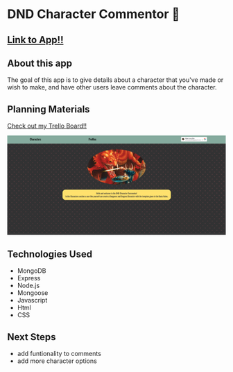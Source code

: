 
# DND Character Commentor 🐉 
## <a href='https://dnd-character-commenter.fly.dev/'>Link to App!!</a>

## About this app
The goal of this app is to give details about a character that you've made or wish to make, and have other users leave comments about the character.

## Planning Materials
<a href='https://trello.com/b/ZJTZe2x3/dnd-character-commenter'>Check out my Trello Board!!</a>

![launch page screeen grap](/public/assets/readme.png "launch img")

## Technologies Used
- MongoDB
- Express
- Node.js
- Mongoose
- Javascript
- Html
- CSS

## Next Steps
- add funtionality to comments
- add more character options
